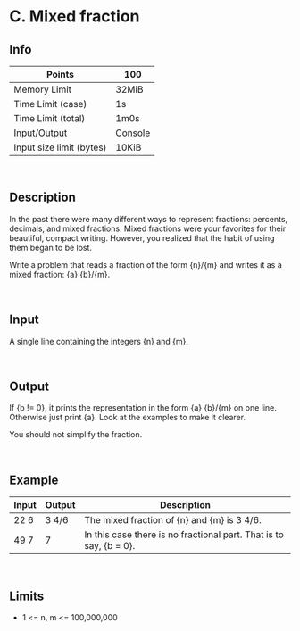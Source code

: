 # C. Mixed fraction
## Info
| Points                   | 100     |
|--------------------------|---------|
| Memory Limit             | 32MiB   |
| Time Limit (case)        | 1s      |
| Time Limit (total)       | 1m0s    |
| Input/Output             | Console |
| Input size limit (bytes) | 10KiB   |
<br>

## Description
In the past there were many different ways to represent fractions: percents, decimals, and mixed fractions. Mixed fractions were your favorites for their beautiful, compact writing. However, you realized that the habit of using them began to be lost.

Write a problem that reads a fraction of the form {n}/{m} and writes it as a mixed fraction: {a} {b}/{m}.

<br>

## Input
A single line containing the integers {n} and {m}.

<br>

## Output
If {b != 0}, it prints the representation in the form {a} {b}/{m} on one line. Otherwise just print {a}. Look at the examples to make it clearer.

You should not simplify the fraction.

<br>

## Example

| Input | Output | Description                                                        |
|-------|--------|--------------------------------------------------------------------|
| 22 6  | 3 4/6  | The mixed fraction of {n} and {m} is 3 4/6.                  |
| 49 7  | 7      | In this case there is no fractional part. That is to say, {b = 0}. |
<br>

## Limits
* 1 <= n, m <= 100,000,000